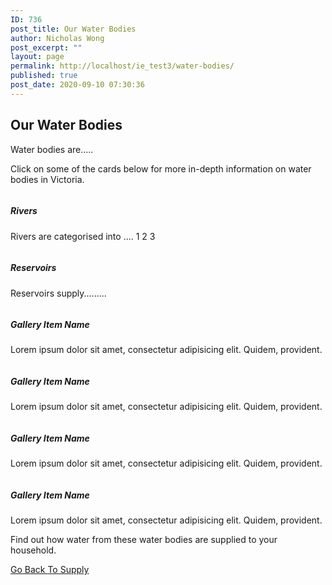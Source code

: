 ```yaml
---
ID: 736
post_title: Our Water Bodies
author: Nicholas Wong
post_excerpt: ""
layout: page
permalink: http://localhost/ie_test3/water-bodies/
published: true
post_date: 2020-09-10 07:30:36
---
```

<h2>Our Water Bodies</h2>		
		<p>Water bodies are.....</p><p>Click on some of the cards below for more in-depth information on water bodies in Victoria.</p>		
				<img src="http://localhost/ie_test3/wp-content/uploads/2020/08/9312-scaled.jpg" data-lazy-src="http://localhost/ie_test3/wp-content/uploads/2020/08/9312-scaled.jpg" alt=""><h5>Rivers</h5><p>Rivers are categorised into .... 1 2 3</p>
				<img src="http://localhost/ie_test3/wp-content/uploads/2020/09/tree-2363348_1920.jpg" data-lazy-src="http://localhost/ie_test3/wp-content/uploads/2020/09/tree-2363348_1920.jpg" alt=""><h5>Reservoirs</h5><p>Reservoirs supply.........</p>
				<img src="http://localhost/ie_test3/wp-content/plugins/essential-addons-for-elementor-lite//assets/front-end/img/flexia-preview.jpg" data-lazy-src="http://localhost/ie_test3/wp-content/plugins/essential-addons-for-elementor-lite//assets/front-end/img/flexia-preview.jpg" alt=""><h5>Gallery Item Name</h5><p>Lorem ipsum dolor sit amet, consectetur adipisicing elit. Quidem, provident.</p>
				<img src="http://localhost/ie_test3/wp-content/plugins/essential-addons-for-elementor-lite//assets/front-end/img/flexia-preview.jpg" data-lazy-src="http://localhost/ie_test3/wp-content/plugins/essential-addons-for-elementor-lite//assets/front-end/img/flexia-preview.jpg" alt=""><h5>Gallery Item Name</h5><p>Lorem ipsum dolor sit amet, consectetur adipisicing elit. Quidem, provident.</p>
				<img src="http://localhost/ie_test3/wp-content/plugins/essential-addons-for-elementor-lite//assets/front-end/img/flexia-preview.jpg" data-lazy-src="http://localhost/ie_test3/wp-content/plugins/essential-addons-for-elementor-lite//assets/front-end/img/flexia-preview.jpg" alt=""><h5>Gallery Item Name</h5><p>Lorem ipsum dolor sit amet, consectetur adipisicing elit. Quidem, provident.</p>
				<img src="http://localhost/ie_test3/wp-content/plugins/essential-addons-for-elementor-lite//assets/front-end/img/flexia-preview.jpg" data-lazy-src="http://localhost/ie_test3/wp-content/plugins/essential-addons-for-elementor-lite//assets/front-end/img/flexia-preview.jpg" alt=""><h5>Gallery Item Name</h5><p>Lorem ipsum dolor sit amet, consectetur adipisicing elit. Quidem, provident.</p>
		<p>Find out how water from these water bodies are supplied to your household.</p>		
			<a href="http://localhost/ie_test3/awareness/" role="button">
						Go Back
					</a>
			<a href="#" role="button">
						To Supply
					</a>